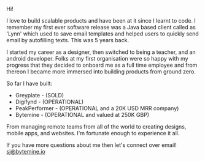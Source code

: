 Hi!

I love to build scalable products and have been at it since I learnt to code.
I remember my first ever software release was a Java based client called as 'Lynn' which used to save email templates and helped users to quickly send email by autofilling texts. This was 5 years back.

I started my career as a designer, then switched to being a teacher, and an android developer.
Folks at my first organisation were so happy with my progress that they decided to onboard me as a full time employee and from thereon I became more immersed into building products from ground zero.

So far I have built:
 - Greyplate - (SOLD)
 - Digifynd - (OPERATIONAL)
 - PeakPerformer - (OPERATIONAL and a 20K USD MRR company)
 - Bytemine - (OPERATIONAL and valued at 250K GBP)

From managing remote teams from all of the world to creating designs, mobile apps, and websites. I'm fortunate enough to experience it all.

If you have more questions about me then let's connect over email! sj@bytemine.io
